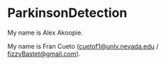 # ParkinsonDetection

My name is Alex Akoopie.

My name is Fran Cueto (cuetof1@unlv.nevada.edu / fizzyBastet@gmail.com).